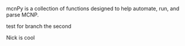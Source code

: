 mcnPy is a collection of functions designed to help automate, run, and parse MCNP.

test for branch the second

Nick is cool